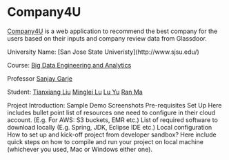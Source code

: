 # Company4U
<html>
  <body>
    <p><a href="http://spring-crm-1.us-east-1.elasticbeanstalk.com/customer/list" rel="nofollow">Company4U</a> is a web application to recommend the best company for the users based on their inputs and company review data from Glassdoor.</p>
  </body>
</html>
University Name: [San Jose State Univeristy](http://www.sjsu.edu/)

Course: [Big Data Engineering and Analytics](http://info.sjsu.edu/web-dbgen/catalog/courses/CMPE266.html)

Professor [Sanjay Garje](https://www.linkedin.com/in/sanjaygarje/)

Student: [Tianxiang Liu]()
         [Minglei Lu]()
         [Lu Yu]()
         [Ran Ma]()
         
Project Introduction: 
Sample Demo Screenshots
Pre-requisites Set Up
Here includes bullet point list of resources one need to configure in their cloud account. (E.g. For AWS: S3 buckets, EMR etc.)
List of required software to download locally (E.g. Spring, JDK, Eclipse IDE etc.)
Local configuration
How to set up and kick-off project from developer sandbox?
Here include quick steps on how to compile and run your project on local machine (whichever you used, Mac or Windows either one).
